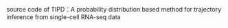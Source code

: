 source code of TIPD：A probability distribution based method for trajectory inference from single-cell RNA-seq data